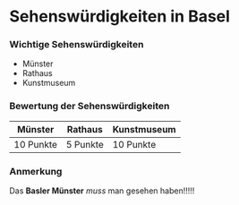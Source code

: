 # Sehenswürdigkeiten in Basel

### Wichtige Sehenswürdigkeiten
- Münster
- Rathaus
- Kunstmuseum

 
### Bewertung der Sehenswürdigkeiten
|Münster  |  Rathaus  | Kunstmuseum|
|---|---|---|
|10 Punkte  | 5 Punkte | 10 Punkte|

### Anmerkung
Das **Basler Münster** *muss* man gesehen haben!!!!!
